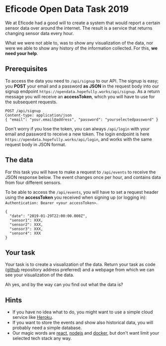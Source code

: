 # Eficode Open Data Task 2019

We at Eficode had a good will to create a system that would report a certain sensor data over around the internet. The result is a service that returns changing sensor data every hour.

What we were not able to, was to show any visualization of the data, nor were we able to show any history of the information collected. For this, **we need your help**.

## Prerequisites

To access the data you need to `/api/signup` to our API. The signup is easy; you **POST** your email and a password **as JSON** in the request body into our signup endpoint `https://opendata.hopefully.works/api/signup`. As a return message you will receive an **accessToken**, which you will have to use for the subsequent requests.

```
POST /api/signup
Content-type: application/json
{ "email": "your.email@address", "password": "yourselectedpassword" }
```

Don't worry if you lose the token, you can always `/api/login` with your email and password to receive a new token. The login endpoint is here `https://opendata.hopefully.works/api/login`, and works with the same request body in JSON format.

## The data

For this task you will have to make a request to `/api/events` to receive the JSON response below. The event changes once per hour, and contains data from four different sensors.

To be able to access the `/api/events`, you will have to set a request header using the **accessToken** you received when signing up (or logging in): `Authentication: Bearer <your accessToken>`.

```
{
  "date": "2019-01-29T22:00:00.000Z",
  "sensor1": XXX,
  "sensor2": XXX,
  "sensor3": XXX,
  "sensor4": XXX
}
```

## Your task

Your task is to create a visualization of the data. Return your task as code ([github](https://www.github.com) repository address preferred) and a webpage from which we can see your visualization of the data.

Ah yes, and by the way can you find out what the data is?

## Hints

* If you have no idea what to do, you might want to use a simple cloud service like [Heroku](https://www.heroku.com/).
* If you want to store the events and show also historical data, you will probably need a simple database.
* Our magic words are [react](https://reactjs.org/), [nodejs](https://nodejs.org) and [docker](https://www.docker.com/), but don't want limit your selected tech stack any way.
